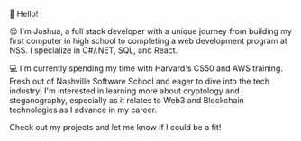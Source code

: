 👋 Hello! 

😌 I'm Joshua, a full stack developer with a unique journey from building my first computer in high school to completing a web development program at NSS. I specialize in C#/.NET, SQL, and React.

💻 I'm currently spending my time with Harvard's CS50 and AWS training. Fresh out of Nashville Software School and eager to dive into the tech industry! I'm interested in learning more about cryptology and steganography, especially as it relates to Web3 and Blockchain technologies as I advance in my career.

Check out my projects and let me know if I could be a fit!
